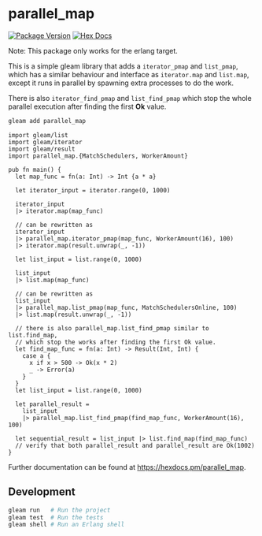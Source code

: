 # parallel_map

[![Package Version](https://img.shields.io/hexpm/v/parallel_map)](https://hex.pm/packages/parallel_map)
[![Hex Docs](https://img.shields.io/badge/hex-docs-ffaff3)](https://hexdocs.pm/parallel_map/)

Note: This package only works for the erlang target.

This is a simple gleam library that adds a `iterator_pmap` and `list_pmap`,
which has a similar behaviour and interface as `iterator.map` and `list.map`,
except it runs in parallel by spawning extra processes to do the work.

There is also `iterator_find_pmap` and `list_find_pmap` which stop the whole
parallel execution after finding the first **Ok** value. 

```sh
gleam add parallel_map
```
```gleam
import gleam/list
import gleam/iterator
import gleam/result
import parallel_map.{MatchSchedulers, WorkerAmount}

pub fn main() {
  let map_func = fn(a: Int) -> Int {a * a}

  let iterator_input = iterator.range(0, 1000)

  iterator_input
  |> iterator.map(map_func)

  // can be rewritten as
  iterator_input
  |> parallel_map.iterator_pmap(map_func, WorkerAmount(16), 100)
  |> iterator.map(result.unwrap(_, -1))

  let list_input = list.range(0, 1000)

  list_input
  |> list.map(map_func)

  // can be rewritten as
  list_input
  |> parallel_map.list_pmap(map_func, MatchSchedulersOnline, 100)
  |> list.map(result.unwrap(_, -1))

  // there is also parallel_map.list_find_pmap similar to list.find_map,
  // which stop the works after finding the first Ok value.
  let find_map_func = fn(a: Int) -> Result(Int, Int) {
    case a {
      x if x > 500 -> Ok(x * 2)
      _ -> Error(a)
    }
  }
  let list_input = list.range(0, 1000)

  let parallel_result =
    list_input
    |> parallel_map.list_find_pmap(find_map_func, WorkerAmount(16), 100)

  let sequential_result = list_input |> list.find_map(find_map_func)
  // verify that both parallel_result and parallel_result are Ok(1002)
}
```

Further documentation can be found at <https://hexdocs.pm/parallel_map>.

## Development

```sh
gleam run   # Run the project
gleam test  # Run the tests
gleam shell # Run an Erlang shell
```
